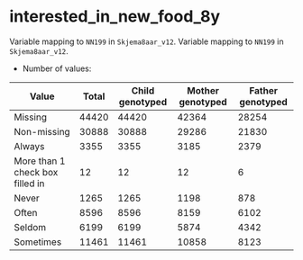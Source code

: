 # interested_in_new_food_8y
Variable mapping to `NN199` in `Skjema8aar_v12`.
Variable mapping to `NN199` in `Skjema8aar_v12`.
- Number of values:

| Value | Total | Child genotyped | Mother genotyped | Father genotyped |
| ----- | ----- | --------------- | ---------------- | ---------------- |
| Missing | 44420 | 44420 | 42364 | 28254 |
| Non-missing | 30888 | 30888 | 29286 | 21830 |
| Always | 3355 | 3355 | 3185 |2379 |
| More than 1 check box filled in | 12 | 12 | 12 |6 |
| Never | 1265 | 1265 | 1198 |878 |
| Often | 8596 | 8596 | 8159 |6102 |
| Seldom | 6199 | 6199 | 5874 |4342 |
| Sometimes | 11461 | 11461 | 10858 |8123 |



